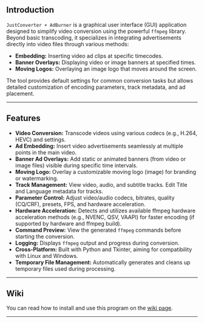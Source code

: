 ## Introduction

`JustConverter + AdBurner` is a graphical user interface (GUI) application designed to simplify video conversion using the powerful `ffmpeg` library. Beyond basic transcoding, it specializes in integrating advertisements directly into video files through various methods:

*   **Embedding:** Inserting video ad clips at specific timecodes.
*   **Banner Overlays:** Displaying video or image banners at specified times.
*   **Moving Logos:** Overlaying an image logo that moves around the screen.

The tool provides default settings for common conversion tasks but allows detailed customization of encoding parameters, track metadata, and ad placement.

---

## Features

*   **Video Conversion:** Transcode videos using various codecs (e.g., H.264, HEVC) and settings.
*   **Ad Embedding:** Insert video advertisements seamlessly at multiple points in the main video.
*   **Banner Ad Overlays:** Add static or animated banners (from video or image files) visible during specific time intervals.
*   **Moving Logo:** Overlay a customizable moving logo (image) for branding or watermarking.
*   **Track Management:** View video, audio, and subtitle tracks. Edit Title and Language metadata for tracks.
*   **Parameter Control:** Adjust video/audio codecs, bitrates, quality (CQ/CRF), presets, FPS, and hardware acceleration.
*   **Hardware Acceleration:** Detects and utilizes available ffmpeg hardware acceleration methods (e.g., NVENC, QSV, VAAPI) for faster encoding (if supported by hardware and ffmpeg build).
*   **Command Preview:** View the generated `ffmpeg` commands before starting the conversion.
*   **Logging:** Displays `ffmpeg` output and progress during conversion.
*   **Cross-Platform:** Built with Python and Tkinter, aiming for compatibility with Linux and Windows.
*   **Temporary File Management:** Automatically generates and cleans up temporary files used during processing.

---

## Wiki

You can read how to install and use this program on the [wiki page](https://github.com/DIMNISSV/JustConverter/wiki/JustConverter---AdBurner-‐-User-Documentation-%5BEnglish%5D).

---